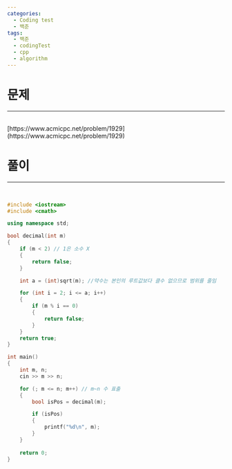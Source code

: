 ```yaml
---
categories:
  - Coding test
  - 백준
tags:
  - 백준
  - codingTest
  - cpp
  - algorithm
---
```

# 문제
___
<br>
[https://www.acmicpc.net/problem/1929](https://www.acmicpc.net/problem/1929)
<br>

# 풀이
___
<br>


```c++
#include <iostream>
#include <cmath>

using namespace std;

bool decimal(int m)
{
    if (m < 2) // 1은 소수 X
    {
        return false;
    }

    int a = (int)sqrt(m); //약수는 본인의 루트값보다 클수 없으므로 범위를 줄임

    for (int i = 2; i <= a; i++) 
    {
        if (m % i == 0) 
        {
            return false;
        }
    }
    return true;
}

int main() 
{
    int m, n;
    cin >> m >> n;

    for (; m <= n; m++) // m~n 수 표출
    {
        bool isPos = decimal(m); 

        if (isPos)
        {
            printf("%d\n", m);
        }
    }
   
    return 0;
}
```